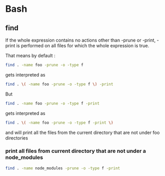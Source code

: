 # Bash

## find

If  the  whole  expression  contains  no  actions  other than -prune or -print, -print is performed on all files for which the whole expression is true.

That means by default :

```sh
find . -name foo -prune -o -type f
```
gets interpreted as
```sh
find . \( -name foo -prune -o -type f \) -print
```
But
```sh
find . -name foo -prune -o -type f -print
```
gets interpreted as
```sh
find . \( -name foo -prune -o -type f -print \)
```
and will print all the files from the current directory that are not under foo directories

### print all files from current directory that are not under a node_modules
```sh
find . -name node_modules -prune -o -type f -print
```